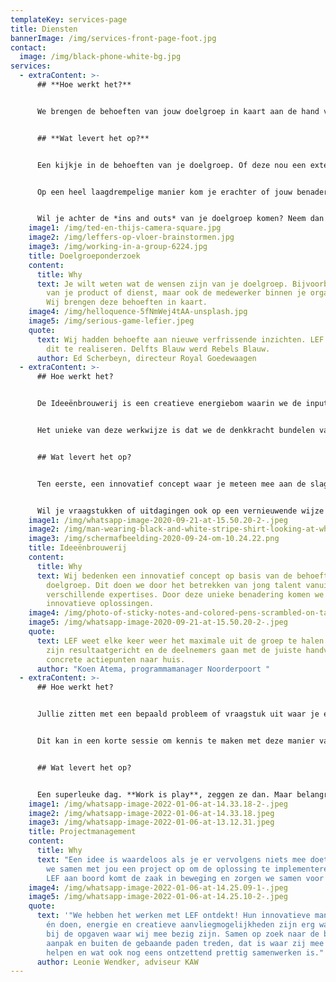 ```yaml
---
templateKey: services-page
title: Diensten
bannerImage: /img/services-front-page-foot.jpg
contact:
  image: /img/black-phone-white-bg.jpg
services:
  - extraContent: >-
      ## **Hoe werkt het?**


      We brengen de behoeften van jouw doelgroep in kaart aan de hand van bijvoorbeeld focusgroepen, 1-op-1 interviews en co-creatie.  


      ## **Wat levert het op?**


      Een kijkje in de behoeften van je doelgroep. Of deze nou een extern (de klant of afnemer), of intern (de medewerker) is. Wat wil de doelgroep? Wat is hun behoefte? Hoe zouden ze nou eigenlijk zelf bereikt willen worden en wat voor ideeën hebben ze hier bij?  


      Op een heel laagdrempelige manier kom je erachter of jouw benadering, product of dienst strookt met deze behoefte.


      Wil je achter de *ins and outs* van je doelgroep komen? Neem dan contact op met Joline --> 0624676712
    image1: /img/ted-en-thijs-camera-square.jpg
    image2: /img/leffers-op-vloer-brainstormen.jpg
    image3: /img/working-in-a-group-6224.jpg
    title: Doelgroeponderzoek
    content:
      title: Why
      text: Je wilt weten wat de wensen zijn van je doelgroep. Bijvoorbeeld de klant
        van je product of dienst, maar ook de medewerker binnen je organisatie.
        Wij brengen deze behoeften in kaart.
    image4: /img/helloquence-5fNmWej4tAA-unsplash.jpg
    image5: /img/serious-game-lefier.jpeg
    quote:
      text: Wij hadden behoefte aan nieuwe verfrissende inzichten. LEF was in staat
        dit te realiseren. Delfts Blauw werd Rebels Blauw.
      author: Ed Scherbeyn, directeur Royal Goedewaagen
  - extraContent: >-
      ## Hoe werkt het?


      De Ideeënbrouwerij is een creatieve energiebom waarin we de input uit het doelgroeponderzoek gebruiken om tot een **innovatief** **concept** te komen. Perfect op maat zodat het voorziet in deze behoeften.


      Het unieke van deze werkwijze is dat we de denkkracht bundelen van een groep van jong talent tussen de 18 en 35 jaar, allemaal met verschillende expertises en perspectieven. We werken met verschillende teams, net zolang er een concept uitrolt waar je stijl van achterover slaat. 


      ## Wat levert het op?


      Ten eerste, een innovatief concept waar je meteen mee aan de slag kunt. Geen vage vergezichten, maar praktisch resultaat. Dit kan zijn in de vorm van bijvoorbeeld een (marketing)strategie, een sterke businesscase of een vernieuwend product of dienst. Daarnaast zorgt de Ideeënbrouwerij  ook voor een enorme bak inspiratie! Kortom, een enorm waardevol proces.


      Wil je vraagstukken of uitdagingen ook op een vernieuwende wijze aanpakken? Neem dan contact op met Teddy --> 0652251395
    image1: /img/whatsapp-image-2020-09-21-at-15.50.20-2-.jpeg
    image2: /img/man-wearing-black-and-white-stripe-shirt-looking-at-white-212286.jpg
    image3: /img/schermafbeelding-2020-09-24-om-10.24.22.png
    title: Ideeënbrouwerij
    content:
      title: Why
      text: Wij bedenken een innovatief concept op basis van de behoeften van de
        doelgroep. Dit doen we door het betrekken van jong talent vanuit
        verschillende expertises. Door deze unieke benadering komen we tot écht
        innovatieve oplossingen.
    image4: /img/photo-of-sticky-notes-and-colored-pens-scrambled-on-table-632470.jpg
    image5: /img/whatsapp-image-2020-09-21-at-15.50.20-2-.jpeg
    quote:
      text: LEF weet elke keer weer het maximale uit de groep te halen. De sessies
        zijn resultaatgericht en de deelnemers gaan met de juiste handvatten en
        concrete actiepunten naar huis.
      author: "Koen Atema, programmamanager Noorderpoort "
  - extraContent: >-
      ## Hoe werkt het?


      Jullie zitten met een bepaald probleem of vraagstuk uit waar je een innovatief plan voor wilt bedenken. Maar dat wil je graag zélf doen. Dat kan! Wij begeleiden je daarin. We beginnen met het **verkennen** van het vraagstuk. Vervolgens helpen we jullie out of the box te denken in de **ideegeneratie**. We rekken de kaders zover mogelijk uit en denken we alleen in mogelijkheden en kansen. Tijdens de **uitwerking** focussen we ons op de beste ideeën en beslissen wat het meest relevant is. 


      Dit kan in een korte sessie om kennis te maken met deze manier van werken of in een week waardoor je de tijd krijgt om het idee ook echt uit te werken. 


      ## Wat levert het op?


      Een superleuke dag. **Work is play**, zeggen ze dan. Maar belangrijker dan dat: een innovatief idee voor een probleem of vraagstuk.
    image1: /img/whatsapp-image-2022-01-06-at-14.33.18-2-.jpeg
    image2: /img/whatsapp-image-2022-01-06-at-14.33.18.jpeg
    image3: /img/whatsapp-image-2022-01-06-at-13.12.31.jpeg
    title: Projectmanagement
    content:
      title: Why
      text: "Een idee is waardeloos als je er vervolgens niets mee doet. Daarom zetten
        we samen met jou een project op om de oplossing te implementeren. Met
        LEF aan boord komt de zaak in beweging en zorgen we samen voor impact. "
    image4: /img/whatsapp-image-2022-01-06-at-14.25.09-1-.jpeg
    image5: /img/whatsapp-image-2022-01-06-at-14.25.10-2-.jpeg
    quote:
      text: '"We hebben het werken met LEF ontdekt! Hun innovatieve manier van denken
        én doen, energie en creatieve aanvliegmogelijkheden zijn erg waardevol
        bij de opgaven waar wij mee bezig zijn. Samen op zoek naar de beste
        aanpak en buiten de gebaande paden treden, dat is waar zij mee bij
        helpen en wat ook nog eens ontzettend prettig samenwerken is."'
      author: Leonie Wendker, adviseur KAW
---
```


